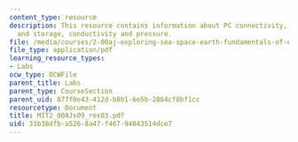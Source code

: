 ```yaml
---
content_type: resource
description: This resource contains information about PC connectivity, data manipulation
  and storage, conductivity and pressure.
file: /media/courses/2-00aj-exploring-sea-space-earth-fundamentals-of-engineering-design-spring-2009/31b38dfba5268a47f46794843514dce7_MIT2_00AJs09_res03.pdf
file_type: application/pdf
learning_resource_types:
- Labs
ocw_type: OCWFile
parent_title: Labs
parent_type: CourseSection
parent_uid: 877f0e43-412d-b8b1-6e5b-2864cf8bf1cc
resourcetype: Document
title: MIT2_00AJs09_res03.pdf
uid: 31b38dfb-a526-8a47-f467-94843514dce7
---
```

